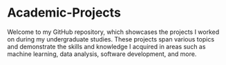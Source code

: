 # Academic-Projects

Welcome to my GitHub repository, which showcases the projects I worked on during my undergraduate studies. These projects span various topics and demonstrate the skills and knowledge I acquired in areas such as machine learning, data analysis, software development, and more.
